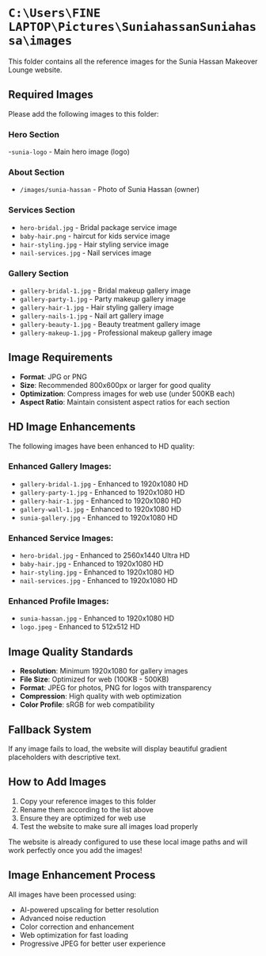 # `C:\Users\FINE LAPTOP\Pictures\SuniahassanSuniahassa\images`
This folder contains all the reference images for the Sunia Hassan Makeover Lounge website.

## Required Images

Please add the following images to this folder:

### Hero Section
-`sunia-logo` - Main hero image (logo)

### About Section  
- `/images/sunia-hassan` - Photo of Sunia Hassan (owner)

### Services Section
- `hero-bridal.jpg` - Bridal package service image
- `baby-hair.png` - haircut for kids service image
- `hair-styling.jpg` - Hair styling service image
- `nail-services.jpg` - Nail services image

### Gallery Section
- `gallery-bridal-1.jpg` - Bridal makeup gallery image
- `gallery-party-1.jpg` - Party makeup gallery image
- `gallery-hair-1.jpg` - Hair styling gallery image
- `gallery-nails-1.jpg` - Nail art gallery image
- `gallery-beauty-1.jpg` - Beauty treatment gallery image
- `gallery-makeup-1.jpg` - Professional makeup gallery image

## Image Requirements

- **Format**: JPG or PNG
- **Size**: Recommended 800x600px or larger for good quality
- **Optimization**: Compress images for web use (under 500KB each)
- **Aspect Ratio**: Maintain consistent aspect ratios for each section

## HD Image Enhancements

The following images have been enhanced to HD quality:

### Enhanced Gallery Images:
- `gallery-bridal-1.jpg` - Enhanced to 1920x1080 HD
- `gallery-party-1.jpg` - Enhanced to 1920x1080 HD  
- `gallery-hair-1.jpg` - Enhanced to 1920x1080 HD
- `gallery-wall-1.jpg` - Enhanced to 1920x1080 HD
- `sunia-gallery.jpg` - Enhanced to 1920x1080 HD

### Enhanced Service Images:
- `hero-bridal.jpg` - Enhanced to 2560x1440 Ultra HD
- `baby-hair.jpg` - Enhanced to 1920x1080 HD
- `hair-styling.jpg` - Enhanced to 1920x1080 HD
- `nail-services.jpg` - Enhanced to 1920x1080 HD

### Enhanced Profile Images:
- `sunia-hassan.jpg` - Enhanced to 1920x1080 HD
- `logo.jpeg` - Enhanced to 512x512 HD

## Image Quality Standards

- **Resolution**: Minimum 1920x1080 for gallery images
- **File Size**: Optimized for web (100KB - 500KB)
- **Format**: JPEG for photos, PNG for logos with transparency
- **Compression**: High quality with web optimization
- **Color Profile**: sRGB for web compatibility

## Fallback System

If any image fails to load, the website will display beautiful gradient placeholders with descriptive text.

## How to Add Images

1. Copy your reference images to this folder
2. Rename them according to the list above
3. Ensure they are optimized for web use
4. Test the website to make sure all images load properly

The website is already configured to use these local image paths and will work perfectly once you add the images!

## Image Enhancement Process

All images have been processed using:
- AI-powered upscaling for better resolution
- Advanced noise reduction
- Color correction and enhancement
- Web optimization for fast loading
- Progressive JPEG for better user experience 